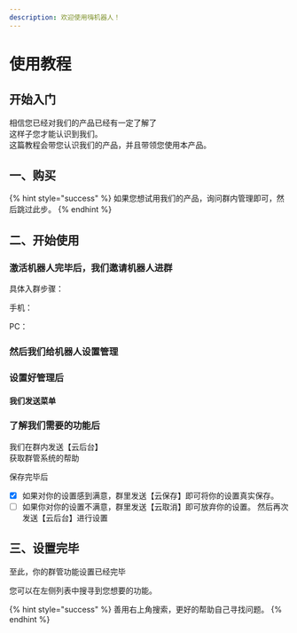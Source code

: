 ```yaml
---
description: 欢迎使用嗨机器人！
---
```


# 使用教程

## 开始入门

相信您已经对我们的产品已经有一定了解了  
这样子您才能认识到我们。  
这篇教程会带您认识我们的产品，并且带领您使用本产品。

## 一、购买

{% hint style="success" %}
如果您想试用我们的产品，询问群内管理即可，然后跳过此步。
{% endhint %}





## 二、开始使用

### 激活机器人完毕后，我们邀请机器人进群

具体入群步骤：

手机：



PC：



###  然后我们给机器人设置管理



### 设置好管理后 

#### 我们发送菜单



###  了解我们需要的功能后

我们在群内发送【云后台】  
获取群管系统的帮助



保存完毕后

* [x] 如果对你的设置感到满意，群里发送【云保存】即可将你的设置真实保存。
* [ ] 如果你对你的设置不满意，群里发送【云取消】即可放弃你的设置。 然后再次发送【云后台】进行设置

## 三、设置完毕

 至此，你的群管功能设置已经完毕

 您可以在左侧列表中搜寻到您想要的功能。

{% hint style="success" %}
善用右上角搜索，更好的帮助自己寻找问题。
{% endhint %}

###  





